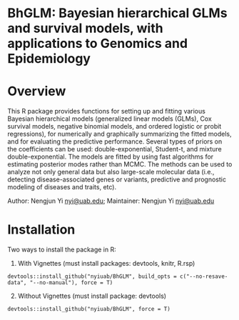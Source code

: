 # BhGLM: Bayesian hierarchical GLMs and survival models, with applications to Genomics and Epidemiology 

# Overview

This R package provides functions for setting up and fitting various Bayesian hierarchical models (generalized linear models (GLMs), Cox survival models, negative binomial models, and ordered logistic or probit regressions), for numerically and graphically summarizing the fitted models, and for evaluating the predictive performance. Several types of priors on the coefficients can be used: double-exponential, Student-t, and mixture double-exponential. The models are fitted by using fast algorithms for estimating posterior modes rather than MCMC. The methods can be used to analyze not only general data but also large-scale molecular data (i.e., detecting disease-associated genes or variants, predictive and prognostic modeling of diseases and traits, etc).

Author: Nengjun Yi <nyi@uab.edu>;  Maintainer: Nengjun Yi <nyi@uab.edu>

# Installation

Two ways to install the package in R:

1. With Vignettes (must install packages: devtools, knitr, R.rsp)
```{r}
devtools::install_github("nyiuab/BhGLM", build_opts = c("--no-resave-data", "--no-manual"), force = T)
```
2. Without Vignettes (must install package: devtools) 
```{r}
devtools::install_github("nyiuab/BhGLM", force = T)
```
